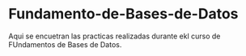 # Fundamento-de-Bases-de-Datos
Aqui se encuetran las practicas realizadas durante ekl curso de FUndamentos de Bases de Datos.
